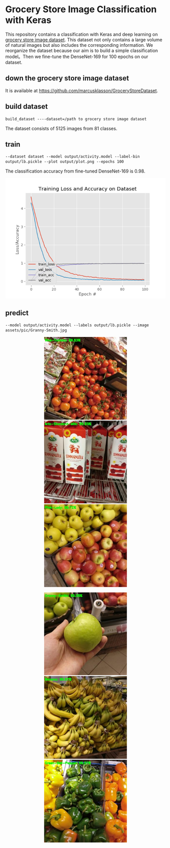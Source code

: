 
# Grocery Store Image Classification with Keras
This repository contains a classification with Keras and deep learning on [grocery store image dataset](https://github.com/marcusklasson/GroceryStoreDataset). This dataset not only contains a large volume of natural images but also includes the corresponding information. We reorganize the dataset because our aim is to build a simple classification model。Then we fine-tune the DenseNet-169 for 100 epochs on our dataset. 
## down the grocery store image dataset
It is available at https://github.com/marcusklasson/GroceryStoreDataset.
## build dataset
```
build_dataset ----dataset=/path to grocery store image dataset
```
The dataset consists of 5125 images from 81 classes.

## train
```
--dataset dataset --model output/activity.model --label-bin output/lb.pickle --plot output/plot.png --epochs 100
```
The classification accuracy from fine-tuned DenseNet-169 is 0.98.

![Instance Segmentation Sample](assets/show/plot.png)
## predict
```
--model output/activity.model --labels output/lb.pickle --image assets/pic/Granny-Smith.jpg
```
<p align="Center">
  <img src="assets/show/predict1.jpg" width="260" title="hover text">
  <img src="assets/show/predict2.jpg" width="260" title="hover text">
  <img src="assets/show/predict3.jpg" width="260" title="hover text">
</p>
<p align="Center">
  <img src="assets/show/predict4.jpg" width="260" title="hover text">
  <img src="assets/show/predict5.jpg" width="260" title="hover text">
  <img src="assets/show/predict6.jpg" width="260" title="hover text">
</p>

